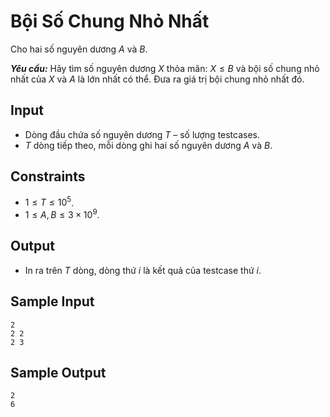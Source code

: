 # Bội Số Chung Nhỏ Nhất

Cho hai số nguyên dương $A$ và $B$. 

***Yêu cầu:*** Hãy tìm số nguyên dương $X$ thỏa mãn: $X≤B$ và bội số chung nhỏ nhất của $X$ và $A$ là lớn nhất có thể. Đưa ra giá trị bội chung nhỏ nhất đó.

## Input

- Dòng đầu chứa số nguyên dương $T$ – số lượng testcases.
- $T$ dòng tiếp theo, mỗi dòng ghi hai số nguyên dương $A$ và $B$.

## Constraints

- $1≤T ≤ 10^5$.
- $1≤A,B ≤ 3×10^9$. 

## Output

- In ra trên $T$ dòng, dòng thứ $i$ là kết quả của testcase thứ $i$.

## Sample Input

```
2
2 2
2 3
```

## Sample Output

```
2
6
```